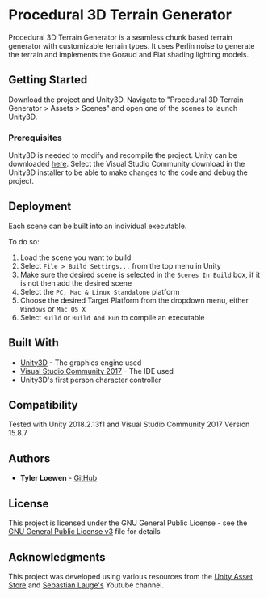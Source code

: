 # Procedural 3D Terrain Generator

Procedural 3D Terrain Generator is a seamless chunk based terrain generator with customizable terrain types. It uses Perlin noise to generate the terrain and implements the Goraud and Flat shading lighting models.

## Getting Started

Download the project and Unity3D. Navigate to "Procedural 3D Terrain Generator > Assets > Scenes" and open one of the scenes to launch Unity3D.

### Prerequisites

Unity3D is needed to modify and recompile the project. Unity can be downloaded [here](https://unity3d.com/get-unity/download). Select the Visual Studio Community download in the Unity3D installer to be able to make changes to the code and debug the project.

## Deployment

Each scene can be built into an individual executable.

To do so:

1. Load the scene you want to build
2. Select `File > Build Settings...` from the top menu in Unity
3. Make sure the desired scene is selected in the `Scenes In Build` box, if it is not then add the desired scene
4. Select the `PC, Mac & Linux Standalone` platform
5. Choose the desired Target Platform from the dropdown menu, either `Windows` or `Mac OS X`
6. Select `Build` or `Build And Run` to compile an executable

## Built With

* [Unity3D](https://unity3d.com/) - The graphics engine used
* [Visual Studio Community 2017](https://visualstudio.microsoft.com/vs/community/) - The IDE used
* Unity3D's first person character controller

## Compatibility

Tested with Unity 2018.2.13f1 and Visual Studio Community 2017 Version 15.8.7

## Authors

* **Tyler Loewen** - [GitHub](https://github.com/TylerLoewen)

## License

This project is licensed under the GNU General Public License - see the [GNU General Public License v3](GNU\sGeneral\sPublic\sLicense\sv3.txt) file for details

## Acknowledgments

This project was developed using various resources from the [Unity Asset Store](https://assetstore.unity.com/) and [Sebastian Lauge's](https://www.youtube.com/user/Cercopithecan) Youtube channel.